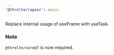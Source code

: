 ```yaml
---
'@threlte/rapier': major
---
```


Replace internal usage of useFrame with useTask.

### Note

`@threlte/core@7` is now required.
